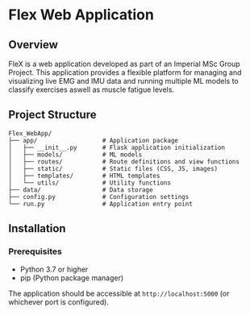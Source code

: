 # Flex Web Application

## Overview
FleX is a web application developed as part of an Imperial MSc Group Project. This application provides a flexible platform for managing and visualizing live EMG and IMU data and running multiple ML models to classify exercises aswell as muscle fatigue levels.

## Project Structure
```
Flex_WebApp/
├── app/                  # Application package
│   ├── __init__.py       # Flask application initialization
│   ├── models/           # ML models
│   ├── routes/           # Route definitions and view functions
│   ├── static/           # Static files (CSS, JS, images)
│   ├── templates/        # HTML templates
│   └── utils/            # Utility functions
├── data/                 # Data storage
├── config.py             # Configuration settings
└── run.py                # Application entry point
```

## Installation

### Prerequisites
- Python 3.7 or higher
- pip (Python package manager)


The application should be accessible at `http://localhost:5000` (or whichever port is configured).

